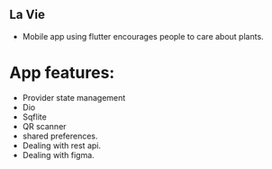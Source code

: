 ## La Vie

* Mobile app using flutter encourages people to care about plants.

# App features:
* Provider state management
* Dio
* Sqflite
* QR scanner  
* shared preferences.
* Dealing with rest api.
* Dealing with figma.

